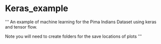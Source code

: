 # Keras_example
'''
An example of machine learning for the Pima Indians
Dataset using keras and tensor flow.

Note you will need to create folders for the save
locations of plots
'''
